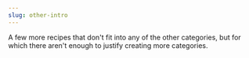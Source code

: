 ```yaml
---
slug: other-intro
---
```

A few more recipes that don't fit into any of the other categories, but for which there aren't enough to justify creating more categories.